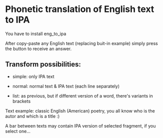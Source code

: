 # Phonetic translation of English text to IPA

You have to install eng_to_ipa

After copy-paste any English text (replacing buit-in example) simply press the button to receive an answer.

## Transform possibilities:

- simple: only IPA text
- normal: normal text & IPA text (each line separately)

- list: as previous, but if different version of a word, there's variants in brackets

Text example: classic English (American) poetry, you all know who is the autor and which is a title :)

A bar between texts may contain IPA version of selected fragment, if you select one...
